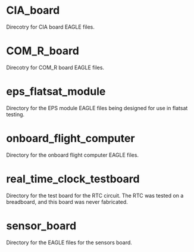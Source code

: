 # CIA_board
Direcotry for CIA board EAGLE files.

# COM_R_board
Direcotry for COM_R board EAGLE files.

# eps_flatsat_module
Directory for the EPS module EAGLE files being designed for use in flatsat testing.

# onboard_flight_computer
Directory for the onboard flight computer EAGLE files.

# real_time_clock_testboard
Directory for the test board for the RTC circuit. The RTC was tested on a breadboard, and this board was never fabricated.

# sensor_board
Directory for the EAGLE files for the sensors board.

